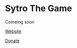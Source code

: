 # Sytro The Game

Comeing soon

[Website](https://www.thezone.repl.co)

          
[Donate](https://www.paypal.com/donate/?hosted_button_id=BSZ4GPYGCKC28)
